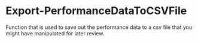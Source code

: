 # Export-PerformanceDataToCSVFile
Function that is used to save out the performance data to a csv file that you might have manipulated for later review. 